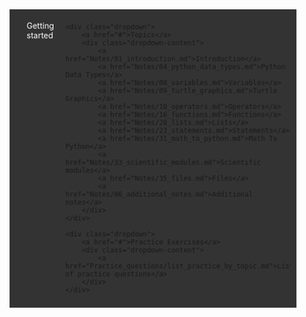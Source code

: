 <style>
/* Dropdown container */
.navbar {
    display: flex;
    justify-content: space-between;
    background-color: #333;
    padding: 10px;
}

.navbar > div {
    position: relative;
}

.navbar a {
    color: white;
    padding: 10px 20px;
    text-decoration: none;
    display: block;
}

.navbar .dropdown-content {
    display: none;
    position: absolute;
    background-color: #333;
    min-width: 160px;
    z-index: 1;
}

.navbar .dropdown-content a {
    color: white;
    padding: 12px 16px;
    text-decoration: none;
}

.navbar .dropdown:hover .dropdown-content {
    display: block;
}
</style>

<div class="navbar">
    <div class="dropdown">
        <a href="#">Getting started</a>
        <div class="dropdown-content">
            <a href="Getting_started/01_1_python_installation_win.md">Installation Windows</a>
            <a href="Getting_started/01_2_python_installation_mac.md">Installation Mac</a>
            <a href="Getting_started/03_create_new_project.md">Creating a project</a>
            <a href="Getting_started/04_lea.md">Using Léa</a>
            <a href="Getting_started/06_debugging.md">Debugging</a>
            <a href="Getting_started/07_one_drive.md">OneDrive</a>
        </div>
    </div>

    <div class="dropdown">
        <a href="#">Topics</a>
        <div class="dropdown-content">
            <a href="Notes/01_introduction.md">Introduction</a>
            <a href="Notes/04_python_data_types.md">Python Data Types</a>
            <a href="Notes/08_variables.md">Variables</a>
            <a href="Notes/09_turtle_graphics.md">Turtle Graphics</a>
            <a href="Notes/10_operators.md">Operators</a>
            <a href="Notes/16_functions.md">Functions</a>
            <a href="Notes/28_lists.md">Lists</a>
            <a href="Notes/23_statements.md">Statements</a>
            <a href="Notes/31_math_to_python.md">Math To Python</a>
            <a href="Notes/33_scientific_modules.md">Scientific modules</a>
            <a href="Notes/35_files.md">Files</a>
            <a href="Notes/06_additional_notes.md">Additional notes</a>
        </div>
    </div>

    <div class="dropdown">
        <a href="#">Practice Exercises</a>
        <div class="dropdown-content">
            <a href="Practice_questions/list_practice_by_topic.md">List of practice questions</a>
        </div>
    </div>
</div>
